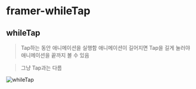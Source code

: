 # framer-whileTap

## whileTap
> Tap하는 동안 애니메이션을 실행함 애니메이션이 길어지면 Tap을 길게 눌러야 애니메이션을 끝까지 볼 수 있음

> 그냥 Tap과는 다름

![whileTap](https://user-images.githubusercontent.com/58690483/126446504-0280dd89-cf80-43f9-96ef-440ee37988db.gif)
